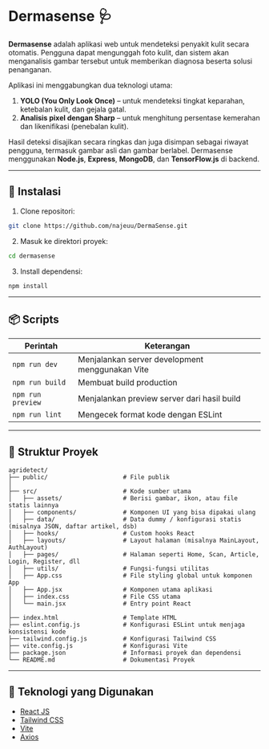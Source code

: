 # Dermasense 🩺

**Dermasense** adalah aplikasi web untuk mendeteksi penyakit kulit secara otomatis. Pengguna dapat mengunggah foto kulit, dan sistem akan menganalisis gambar tersebut untuk memberikan diagnosa beserta solusi penanganan.  

Aplikasi ini menggabungkan dua teknologi utama:  

1. **YOLO (You Only Look Once)** – untuk mendeteksi tingkat keparahan, ketebalan kulit, dan gejala gatal.  
2. **Analisis pixel dengan Sharp** – untuk menghitung persentase kemerahan dan likenifikasi (penebalan kulit).  

Hasil deteksi disajikan secara ringkas dan juga disimpan sebagai riwayat pengguna, termasuk gambar asli dan gambar berlabel. Dermasense menggunakan **Node.js**, **Express**, **MongoDB**, dan **TensorFlow.js** di backend.  

---

## 🚀 Instalasi

1. Clone repositori:

```bash
git clone https://github.com/najeuu/DermaSense.git
```

2. Masuk ke direktori proyek:

```bash
cd dermasense
```

3. Install dependensi:

```bash
npm install
```

---

## 📦 Scripts

| Perintah            | Keterangan                                              |
|---------------------|----------------------------------------------------------|
| `npm run dev`       | Menjalankan server development menggunakan Vite          |
| `npm run build`     | Membuat build production                                 |
| `npm run preview`   | Menjalankan preview server dari hasil build              |
| `npm run lint`      | Mengecek format kode dengan ESLint                       |

---

## 📁 Struktur Proyek

```
agridetect/
├── public/                     # File publik 
│
├── src/                        # Kode sumber utama
│   ├── assets/                 # Berisi gambar, ikon, atau file statis lainnya
│   ├── components/             # Komponen UI yang bisa dipakai ulang 
│   ├── data/                   # Data dummy / konfigurasi statis (misalnya JSON, daftar artikel, dsb)
│   ├── hooks/                  # Custom hooks React 
│   ├── layouts/                # Layout halaman (misalnya MainLayout, AuthLayout)
│   ├── pages/                  # Halaman seperti Home, Scan, Article, Login, Register, dll
│   ├── utils/                  # Fungsi-fungsi utilitas
│   ├── App.css                 # File styling global untuk komponen App
│   ├── App.jsx                 # Komponen utama aplikasi
│   ├── index.css               # File CSS utama
│   └── main.jsx                # Entry point React
│
├── index.html                  # Template HTML
├── eslint.config.js            # Konfigurasi ESLint untuk menjaga konsistensi kode
├── tailwind.config.js          # Konfigurasi Tailwind CSS
├── vite.config.js              # Konfigurasi Vite
├── package.json                # Informasi proyek dan dependensi
└── README.md                   # Dokumentasi Proyek
```

---

## 🧩 Teknologi yang Digunakan

- [React JS](https://reactjs.org/)
- [Tailwind CSS](https://tailwindcss.com/)
- [Vite](https://vitejs.dev/)
- [Axios](https://axios-http.com/)
